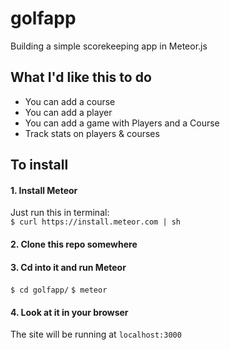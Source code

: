 golfapp
=======

Building a simple scorekeeping app in Meteor.js

## What I'd like this to do
* You can add a course   
* You can add a player   
* You can add a game with Players and a Course   
* Track stats on players & courses   

## To install
#### 1. Install Meteor
Just run this in terminal:   
`$ curl https://install.meteor.com | sh`

#### 2. Clone this repo somewhere   

#### 3. Cd into it and run Meteor   
`$ cd golfapp/`
`$ meteor`

#### 4. Look at it in your browser   
The site will be running at `localhost:3000`

